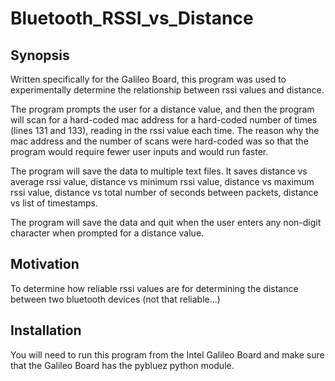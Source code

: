 # Bluetooth_RSSI_vs_Distance

Synopsis
--------

Written specifically for the Galileo Board, this program was used to experimentally determine the relationship between rssi values and distance.

The program prompts the user for a distance value, and then the program will scan for a hard-coded mac address for a hard-coded number of times (lines 131 and 133), reading in the rssi value each time. The reason why the mac address and the number of scans were hard-coded was so that the program would require fewer user inputs and would run faster. 

The program will save the data to multiple text files. It saves distance vs average rssi value, distance vs minimum rssi value, distance vs maximum rssi value, distance vs total number of seconds between packets, distance vs list of timestamps. 

The program will save the data and quit when the user enters any non-digit character when prompted for a distance value. 

Motivation
----------

To determine how reliable rssi values are for determining the distance between two bluetooth devices (not that reliable...)

Installation
------------

You will need to run this program from the Intel Galileo Board and make sure that the Galileo Board has the pybluez python module. 

